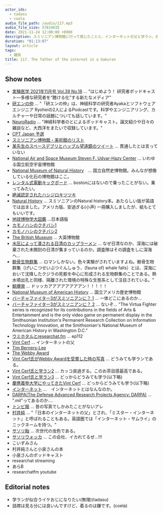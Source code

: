 ```yaml
---
actor_ids:
  - tadasu
  - coela
audio_file_path: /audio/117.mp3
audio_file_size: 57814035
date: 2021-11-24 12:00:00 +0900
description: スミソニアン博物館に行って感じたことと、インターネットの父と学ラン、ポッドキャスト音源を流し続ける配信について話しました。
duration: "01:13:07"
layout: article
tags:
  - 雑談
title: 117. The father of the internet in a Gakuran
---
```


## Show notes
- [実験医学 2021年11月号 Vol.39 No.18](https://www.yodosha.co.jp/jikkenigaku/book/9784758125499/index.html) ... "はじめよう！ 研究者ポッドキャスト―多様な研究者を“聴ける化”する新たなメディア"
- [研エンの仲](https://anchor.fm/ken-en-no-naka) ... "「研エンの仲」は、神経科学の研究者Ayakaとソフトウェアエンジニア Ryoheiの2人によるPodcastです。科学やエンジニアリング、カルチャーや日常の話題についても話しています。"
- [NeuroRadio](https://neuroradio.tokyo/) ... "神経科学者のとによるポッドキャスト。論文紹介や日々の雑談など、大西洋をまたいで収録しています。"
- [CPT Japan 予選](https://liquipedia.net/fighters/Capcom_Pro_Tour/2021/Asia/Japan/3)
- [スミソニアン博物館・美術館のリスト](https://www.si.edu/museums)
- [某先生のスペースデブリとハッブル望遠鏡のツイート](https://twitter.com/minesoh/status/1444720701383053315) ... 貫通したとは言っていない
- [National Air and Space Museum Steven F. Udvar-Hazy Center](https://www.si.edu/museums/air-and-space-museum-udvar-hazy-center) ... いわゆる国立航空宇宙博物館
- [National Museum of Natural History](https://naturalhistory.si.edu/)　... 国立自然史博物館。みんなが想像している化石の博物館はここ。
- [レンタル式電動キックボード](https://www.li.me/en-US/home) ... bostonにはないので乗ったことがない。乗ってみたい。
- [絶滅認定されたハシジロキツツキ](https://natgeo.nikkeibp.co.jp/atcl/news/21/100400481/)
- [Natural History](https://www.amazon.com/dp/0744035015) ... スミソニアンのNatural history本。あたらしい版が英語では出ました。アメリカ版、安過ぎる(小声) 一冊購入しましたが、紙もとてもいいです。
- [地球博物学大図鑑](https://www.amazon.co.jp/dp/4487805643?tag=researchatf04-22) ...日本語版
- [カモノハシのクチバシ1](https://twitter.com/researchat_fm/status/1234128486907826177)
- [カモノハシのクチバシ2](https://twitter.com/researchat_fm/status/1449318740110290946)
- [The British Museum](https://www.britishmuseum.org/) ... 大英博物館
- [水圧によって潰される日清のカップラーメン](https://twitter.com/researchat_fm/status/1449318754802970626) ... なぜ日清なのか、深海には破棄された未開封の日清が集まっているのか。調査隊はその調査をしに深海へ...
- [鯨骨生物群集](https://ja.wikipedia.org/wiki/%E9%AF%A8%E9%AA%A8%E7%94%9F%E7%89%A9%E7%BE%A4%E9%9B%86) ... ロマンしかない。色々実験がされていますよね。鯨骨生物群集（げいこつせいぶつぐんしゅう、(fauna of) whale falls）とは、深海において沈降したクジラの死骸を中心に形成される生物群集のことである。熱水噴出孔と同様、隔離された環境の特殊な生態系として注目されている。"
- [鯨爆発](https://ja.wikipedia.org/wiki/%E9%AF%A8%E3%81%AE%E7%88%86%E7%99%BA) ... ドッッカアアアアアアアアン！！！！！
- [National Museum of American History](https://americanhistory.si.edu/) ... 国立アメリカ歴史博物館
- [バーチャファイター3がスミソニアンに？ 1](https://www.gamespot.com/articles/sega-storms-the-smithsonian/1100-2463077/) ... 一体どこにあるのか...
- [バーチャファイター3がスミソニアンに？ 2](https://www.interactive.org/special_awards/details.asp?idSpecialAwards=4) ... ないぞ... "The Virtua Fighter series is recognized for its contributions in the fields of Arts & Entertainment and is the only video game on permanent display in the Smithsonian Institution's Permanent Research Collection on Information Technology Innovation, at the Smithsonian's National Museum of American History in Washington D.C."
- [ウミホタルとresearchat.fm](https://researchat.fm/episode/112) ... ep112
- [Vint Cerf](https://en.wikipedia.org/wiki/Vint_Cerf) ... インターネットの父
- [Tim Berners-Lee](https://en.wikipedia.org/wiki/Tim_Berners-Lee)
- [The Webby Award](https://www.webbyawards.com/)
- [Vint Cerf氏がWebby Awardを受賞した時の写真](https://winners.webbyawards.com/2010/specialachievement/197/vinton-cerf) ... どうみても学ランである。
- [Vint Cerf氏と学ラン2](https://www.businessinsider.com/how-vint-cerf-is-trying-to-make-the-web-last-forever-2016-6) ... カッコ良過ぎる。このお茶目感最高である。
- [Vint Cerf氏と学ラン3](https://www.iadas.net/member/vint-cerf/) ... どっからどうみても学ラ(以下略)
- [慶應義塾大学にやってきたVint Cerf](https://www.keio.ac.jp/en/news/2012/120920-2.html) ... どっからどうみても学ラ(以下略)
- [インターネット](https://ja.wikipedia.org/wiki/%E3%82%A4%E3%83%B3%E3%82%BF%E3%83%BC%E3%83%8D%E3%83%83%E3%83%88) ...　インターネットとはなんなのか。
- [DARPA(The Defense Advanced Research Projects Agency: DARPA)](https://www.darpa.mil/) ... ".mil"ってあるのか....
- [トンビ服](https://ja.wikipedia.org/wiki/%E3%82%A4%E3%83%B3%E3%83%90%E3%83%8D%E3%82%B9%E3%82%B3%E3%83%BC%E3%83%88) ... 昔の写真でしかみたことがないアレ
- [村井純](https://ja.wikipedia.org/wiki/%E6%9D%91%E4%BA%95%E7%B4%94) ... "「日本のインターネットの父」とされ、「ミスター・インターネット」と呼ばれることもある。英語圏では「インターネット・サムライ」のニックネームを持つ。"
- [サソリ飴](https://twitter.com/researchat_fm/status/1449522271073103872) ... 次世代の虫色である。
- [サソリウォッカ](https://www.thailandunique.com/unique-food-drink/scorpion-whiskey-vodka) ... この会社、イカれてるぜ...!!!
- こいずみさん
- 村井純さんと小泉さんの本
- 小泉さんのポッドキャスト
- researchat streaming
- あらB
- researchatfm youtube

## Editorial notes
- 学ランが似合うイケおじになりたい(無理)(tadasu)
- 詰襟は見る分には良いんですけど、着るのは嫌です。(coela)
